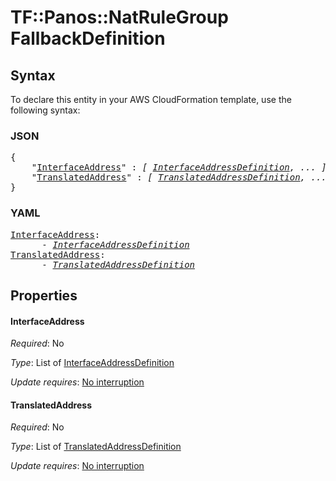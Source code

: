 # TF::Panos::NatRuleGroup FallbackDefinition

## Syntax

To declare this entity in your AWS CloudFormation template, use the following syntax:

### JSON

<pre>
{
    "<a href="#interfaceaddress" title="InterfaceAddress">InterfaceAddress</a>" : <i>[ <a href="interfaceaddressdefinition.md">InterfaceAddressDefinition</a>, ... ]</i>,
    "<a href="#translatedaddress" title="TranslatedAddress">TranslatedAddress</a>" : <i>[ <a href="translatedaddressdefinition.md">TranslatedAddressDefinition</a>, ... ]</i>
}
</pre>

### YAML

<pre>
<a href="#interfaceaddress" title="InterfaceAddress">InterfaceAddress</a>: <i>
      - <a href="interfaceaddressdefinition.md">InterfaceAddressDefinition</a></i>
<a href="#translatedaddress" title="TranslatedAddress">TranslatedAddress</a>: <i>
      - <a href="translatedaddressdefinition.md">TranslatedAddressDefinition</a></i>
</pre>

## Properties

#### InterfaceAddress

_Required_: No

_Type_: List of <a href="interfaceaddressdefinition.md">InterfaceAddressDefinition</a>

_Update requires_: [No interruption](https://docs.aws.amazon.com/AWSCloudFormation/latest/UserGuide/using-cfn-updating-stacks-update-behaviors.html#update-no-interrupt)

#### TranslatedAddress

_Required_: No

_Type_: List of <a href="translatedaddressdefinition.md">TranslatedAddressDefinition</a>

_Update requires_: [No interruption](https://docs.aws.amazon.com/AWSCloudFormation/latest/UserGuide/using-cfn-updating-stacks-update-behaviors.html#update-no-interrupt)

